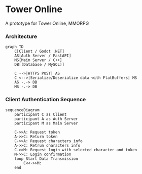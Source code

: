 # Tower Online

A prototype for Tower Online, MMORPG

### Architecture
```mermaid
graph TD
    C[Client / Godot .NET]
    AS[Auth Server / FastAPI]
    MS[Main Server / C++]
    DB[(Database / MySQL)]

    C -->|HTTPS POST| AS
    C <-->|Serialize/Deserialize data with FlatBuffers| MS
    AS -.-> DB
    MS -.-> DB
```

### Client Authentication Sequence
```mermaid
sequenceDiagram
    participant C as Client
    participant A as Auth Server
    participant M as Main Server

    C->>A: Request token
    A->>C: Return token
    C->>A: Request characters info
    A->>C: Retrun characters info 
    C->>M: Request login with selected character and token
    M->>C: Login confirmation
    loop Start Data Transmission
        C<<->>M: 
    end
```

